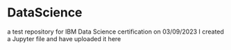 # DataScience
a test repository for IBM Data Science certification 
on 03/09/2023 I created a Jupyter file and have uploaded it here
